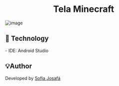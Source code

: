 <h1 align="center">Tela Minecraft</h1>

![image](https://github.com/user-attachments/assets/3e6fa7c8-4396-4d98-b2d9-c960f6e22af1)


<h2 id=technology>🔎 Technology</h2>
- IDE: <a![android-brands-solid](https://github.com/user-attachments/assets/5be5bc31-5385-4e65-a3d9-743eb98b835e)
 href="https://developer.android.com/studio">Android Studio</a><br>

<h2 id=author>💡Author</h2>
Developed by <a href="https://www.linkedin.com/in/sofia-josaf%C3%A1-062a18310/" target="_blank">Sofia Josafá</a>
